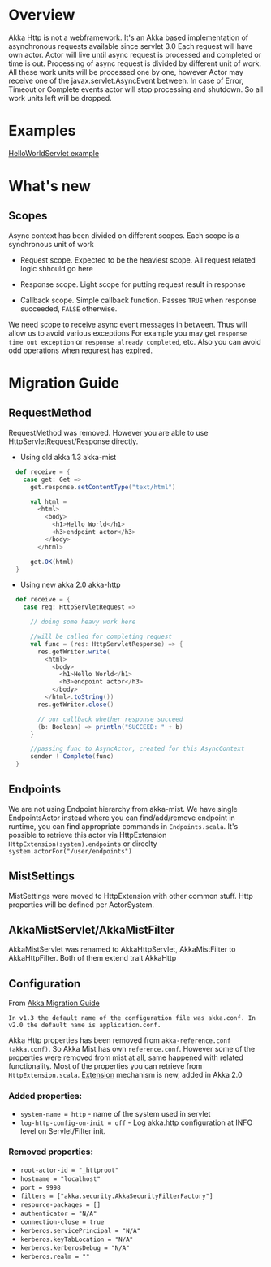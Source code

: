 Overview
========

Akka Http is not a webframework. It's an Akka based implementation of asynchronous requests available since servlet 3.0
Each request will have own actor. Actor will live until async request is processed and completed or time is out.
Processing of async request is divided by different unit of work. All these work units will be processed one by one, however
Actor may receive one of the javax.servlet.AsyncEvent between. In case of Error, Timeout or Complete events actor will stop processing and shutdown.
So all work units left will be dropped.

Examples
========

[HelloWorldServlet example](https://github.com/thenewmotion/akka-http-helloworld)

What's new
==========

Scopes
------

Async context has been divided on different scopes. Each scope is a synchronous unit of work

* Request scope. Expected to be the heaviest scope. All request related logic shhould go here

* Response scope. Light scope for putting request result in response

* Callback scope. Simple callback function. Passes `TRUE` when response succeeded, `FALSE` otherwise.

We need scope to receive async event messages in between. Thus will allow us to avoid various exceptions
For example you may get `response time out exception` or `response already completed`, etc.
Also you can avoid odd operations when requrest has expired.

Migration Guide
===============

RequestMethod
-------------

RequestMethod was removed. However you are able to use HttpServletRequest/Response directly.

* Using old akka 1.3 akka-mist

```scala
  def receive = {
    case get: Get =>
      get.response.setContentType("text/html")

      val html =
        <html>
          <body>
            <h1>Hello World</h1>
            <h3>endpoint actor</h3>
          </body>
        </html>

      get.OK(html)
  }
```

* Using new akka 2.0 akka-http

```scala
  def receive = {
    case req: HttpServletRequest =>

      // doing some heavy work here

      //will be called for completing request
      val func = (res: HttpServletResponse) => {
        res.getWriter.write(
          <html>
            <body>
              <h1>Hello World</h1>
              <h3>endpoint actor</h3>
            </body>
          </html>.toString())
        res.getWriter.close()

        // our callback whether response succeed
        (b: Boolean) => println("SUCCEED: " + b)
      }

      //passing func to AsyncActor, created for this AsyncContext
      sender ! Complete(func)
  }
```


Endpoints
---------

We are not using Endpoint hierarchy from akka-mist. We have single EndpointsActor instead where you can find/add/remove endpoint in runtime,
you can find appropriate commands in `Endpoints.scala`.
It's possible to retrieve this actor via HttpExtension `HttpExtension(system).endpoints` or direclty `system.actorFor("/user/endpoints")`

MistSettings
------------

MistSettings were moved to HttpExtension with other common stuff. Http properties will be defined per ActorSystem.

AkkaMistServlet/AkkaMistFilter
------------------------------

AkkaMistServlet was renamed to AkkaHttpServlet, AkkaMistFilter to AkkaHttpFilter. Both of them extend trait AkkaHttp

Configuration
-------------

From [Akka Migration Guide](http://doc.akka.io/docs/akka/2.0/project/migration-guide-1.3.x-2.0.x.html#Configuration)

`In v1.3 the default name of the configuration file was akka.conf. In v2.0 the default name is application.conf.`

Akka Http properties has been removed from `akka-reference.conf (akka.conf)`.
So Akka Mist has own `reference.conf`.
However some of the properties were removed from mist at all, same happened with related functionality.
Most of the properties you can retrieve from `HttpExtension.scala`.
[Extension](http://doc.akka.io/docs/akka/2.0/scala/extending-akka.html) mechanism is new, added in Akka 2.0

### Added properties: ###

* `system-name = http` - name of the system used in servlet
* `log-http-config-on-init = off` - Log akka.http configuration at INFO level on Servlet/Filter init.

### Removed properties: ###

* `root-actor-id = "_httproot"`
* `hostname = "localhost"`
* `port = 9998`
* `filters = ["akka.security.AkkaSecurityFilterFactory"]`
* `resource-packages = []`
* `authenticator = "N/A"`
* `connection-close = true`
* `kerberos.servicePrincipal = "N/A"`
* `kerberos.keyTabLocation = "N/A"`
* `kerberos.kerberosDebug = "N/A"`
* `kerberos.realm = ""`